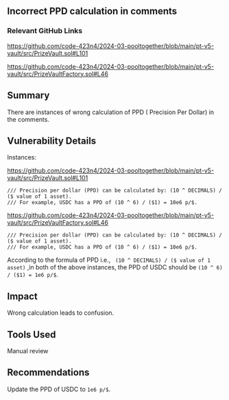 ## Incorrect PPD calculation in comments           

### Relevant GitHub Links
	
https://github.com/code-423n4/2024-03-pooltogether/blob/main/pt-v5-vault/src/PrizeVault.sol#L101

https://github.com/code-423n4/2024-03-pooltogether/blob/main/pt-v5-vault/src/PrizeVaultFactory.sol#L46


## Summary
There are instances of wrong calculation of PPD ( Precision Per Dollar) in the comments.
## Vulnerability Details

Instances:

https://github.com/code-423n4/2024-03-pooltogether/blob/main/pt-v5-vault/src/PrizeVault.sol#L101

    /// Precision per dollar (PPD) can be calculated by: (10 ^ DECIMALS) / ($ value of 1 asset).
    /// For example, USDC has a PPD of (10 ^ 6) / ($1) = 10e6 p/$.

https://github.com/code-423n4/2024-03-pooltogether/blob/main/pt-v5-vault/src/PrizeVaultFactory.sol#L46

    /// Precision per dollar (PPD) can be calculated by: (10 ^ DECIMALS) / ($ value of 1 asset).
    /// For example, USDC has a PPD of (10 ^ 6) / ($1) = 10e6 p/$.


According to the formula of PPD i.e., ``` (10 ^ DECIMALS) / ($ value of 1 asset)``` ,in both of the above instances, the PPD of USDC should be ```(10 ^ 6) / ($1) = 1e6 p/$```.

## Impact
Wrong calculation leads to confusion.
## Tools Used
Manual review 
## Recommendations
Update the PPD of USDC to ```1e6 p/$```.